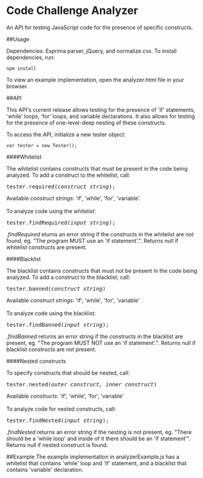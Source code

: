 # Code Challenge Analyzer

An API for testing JavaScript code for the presence of specific constructs.

##Usage

Dependencies: Esprima parser, jQuery, and normalize.css.
To install dependencies, run:
```
npm install
```
To view an example implementation, open the analyzer.html file in your browser.

##API

This API's current release allows testing for the presence of 'if' statements, 'while' loops, 'for' loops, and variable declarations. It also allows for testing for the presence of one-level-deep nesting of these constructs.

To access the API, initialize a new tester object:

```
var tester = new Tester();
```

####Whitelist

The whitelist contains constructs that must be present in the code being analyzed. To add a construct to the whitelist, call:
<pre>
tester.required(<em>construct string</em>);
</pre>
Available *construct strings*: 'if', 'while', 'for', 'variable'.
<br>
<br>
To analyze code using the whitelist:
<pre>
tester.findRequired(<em>input string</em>);
</pre>
*.findRequired* eturns an error string if the constructs in the whitelist are not found, eg. "The program MUST  use an 'if statement'.". Returns null if whitelist constructs are present.

####Blacklist

The blacklist contains constructs that must not be present in the code being analyzed. To add a construct to the blacklist, call:
<pre>
tester.banned(<em>construct string</em>)
</pre>
Available *construct strings*: 'if', 'while', 'for', 'variable'
<br>
<br>
To analyze code using the blacklist:
<pre>
tester.findBanned(<em>input string</em>);
</pre>
*.findBanned* returns an error string if the constructs in the blacklist are present, eg.
"The program MUST NOT use an 'if statement'.". Returns null if blacklist constructs are not present.

####Nested constructs

To specify constructs that should be nested, call:
<pre>
tester.nested(<em>outer construct, inner construct</em>)
</pre>
Available *constructs*: 'if', 'while', 'for', 'variable'
<br>
<br>
To analyze code for nested constructs, call:
<pre>
tester.findNested(<em>input string</em>);
</pre>
*.findNested* returns an error string if the nesting is not present, eg.
"There should be a 'while loop' and inside of it there should be an 'if statement'". Returns null if nested construct is found.

##Example
The example implementation in analyzerExample.js has a whitelist that contains 'while' loop and 'if' statement, and a blacklist that contains 'variable' declaration.
